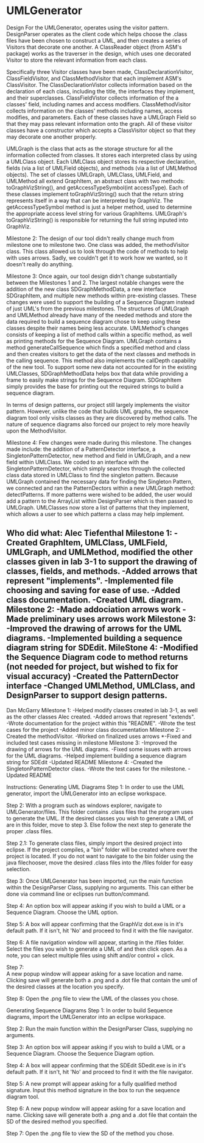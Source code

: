 # UMLGenerator

Design 
For the UMLGenerator, operates using the visitor pattern. 
DesignParser operates as the client code which helps choose the .class files have been chosen to construct a UML, and then creates a series of Visitors that decorate one another. 
A ClassReader object (from ASM's package) works as the traverser in the design, which uses one decorated Visitor to store the relevant information from each class. 

Specifically three Visitor classes have been made, ClassDeclarationVisitor, ClassFieldVisitor, and ClassMethodVisitor that each implement ASM's ClassVisitor. 
The ClassDeclarationVistor collects information based on the declaration of each class, including the title, the interfaces they implement, and their superclasses. 
ClassFieldVistor collects information of the a classes' field, including names and access modifiers.
ClassMethodVisitor collects information on the classes' methods including names, access modifies, and parameters. 
Each of these classes have a UMLGraph Field so that they may pass relevant information onto the graph.
All of these visitor classes have a constructor which accepts a ClassVisitor object so that they may decorate one another properly.

UMLGraph is the class that acts as the storage structure for all the information collected from classes. It stores each interpreted class by using a UMLClass object. 
Each UMLClass object stores its respective declaration, fields (via a list of UMLField objects), and methods (via a list of UMLMethod objects). 
The set of classes UMLGraph, UMLClass, UMLField, and UMLMethod all extend GraphItem, an abstract class with two methods: toGraphVizString(), and getAccessTypeSymbol(int accessType).
Each of these classes implement toGraphVizString() such that the return string represents itself in a way that can be interpreted by GraphViz. 
The getAccessTypeSymbol method is just a helper method, used to determine the appropriate access level string for various GraphItems.
UMLGraph's toGraphVizString() is responsible for returning the full string inputed into GraphViz. 

Milestone 2:
The design of our tool didn't really change much from milestone one to milestone two. One class was added, the methodVisitor class. 
This class allowed us to look through the code of methods to help with uses arrows. Sadly, we couldn't get it to work how we wanted, so it doesn't really do anything.

Milestone 3: 
Once again, our tool design didn't change substantially between the Milestones 1 and 2. 
The largest notable changes were the addition of the new class SDGraphMethodData, a new interface SDGraphItem, and multiple new methods within pre-existing classes.
These changes were used to support the building of a Sequence Diagram instead of just UML's from the previous milestones. 
The structures of UMLGraph and UMLMethod already have many of the needed methods and store the data required
 to build a sequence diagram chose to keep using these classes despite their names being less accurate. 
UMLMethod's changes consists of keeping a list of method calls within a specific method, as well as printing methods for the Sequence Diagram. 
UMLGraph contains a method generateCallSequence which finds a specified method and class and then creates visitors to get the data 
of the next classes and methods in the calling sequence. This method also implements the callDepth capability of the new tool. 
To support some new data not accounted for in the existing UMLClasses, SDGraphMethodData helps box that data while providing a frame to easily make strings for the Sequence Diagram.
SDGraphItem simply provides the base for printing out the required strings to build a sequence diagram.

In terms of design patterns, our project still largely implements the visitor pattern. However, unlike the code that builds UML graphs, the sequence diagram tool
only visits classes as they are discovered by method calls. The nature of sequence diagrams also forced our project to rely more heavily upon the MethodVisitor. 
 
Milestone 4: 
Few changes were made during this milestone. The changes made include: the addition of a PatternDetector interface, a SingletonPatternDetector, new method and field in 
UMLGraph, and a new field within UMLClass. We coded to an interface with the SingletonPatternDetector,
which simply searches through the collected class data stored in UMLClass to find the singleton pattern. 
Because UMLGraph contained the necessary data for finding the Singleton Pattern, we connected and ran the PatternDectors within a new UMLGraph method: detectPatterns. 
If more patterns were wished to be added, the user would add a pattern to the ArrayList within DesignParser which is then passed to UMLGraph. 
UMLClasses now store a list of patterns that they implement, which allows a user to see which patterns a class may help implement. 



Who did what: 
Alec Tiefenthal
Milestone 1: 
-Created GraphItem, UMLClass, UMLField, UMLGraph, and UMLMethod, modified the other classes given in lab 3-1 to support the drawing of classes, fields, and methods. 
-Added arrows that represent "implements". 
-Implemented file choosing and saving for ease of use. 
-Added class documentation.
-Created UML diagram.
Milestone 2:
-Made addociation arrows work
-Made preliminary uses arrows work
Milestone 3: 
-Improved the drawing of arrows for the UML diagrams.
-Implemented building a sequence diagram string for SDEdit. 
MileStone 4: 
-Modified the Sequence Diagram code to method returns (not needed for project, but wished to fix for visual accuracy)
-Created the PatternDector interface 
-Changed UMLMethod, UMLClass, and DesignParser to support design patterns.
-


Dan McGarry
Milestone 1: 
-Helped modify classes created in lab 3-1, as well as the other classes Alec created. 
-Added arrows that represent "extends". 
-Wrote documentation for the project within this "README". 
-Wrote the test cases for the project
-Added minor class documentation
Milestone 2:
-Created the methodVisitor.
-Worked on finalized uses arrows
*-Fixed and included test cases missing in milestone 
Milestone 3: 
-Improved the drawing of arrows for the UML diagrams. 
-Fixed some issues with arrows for the UML diagrams.
-Helped implement building a sequence diagram string for SDEdit
-Updated README
Milestone 4: 
-Created the SingletonPatternDetector class. 
-Wrote the test cases for the milestone. 
-Updated README




Instructions: 
Generating UML Diagrams
Step 1:
In order to use the UML generator, import the UMLGenerator into an eclipse workspace. 

Step 2:
With a program such as windows explorer, navigate to UMLGenerator/files. This folder contains .class files that the program uses to generate the UML. 
If the desired classes you wish to generate a UML of are in this folder, move to step 3. Else follow the next step to generate the proper .class files.

Step 2.1:
To generate class files, simply import the desired project into eclipse. If the project compiles, a "bin" folder will be created where ever the project is located.
If you do not want to navigate to the bin folder using the java filechooser, move the desired .class files into the /files folder for easy selection.

Step 3:
Once UMLGenerator has been imported, run the main function within the DesignParser Class, supplying no arguments. This can either be done via command line or eclipses run button/command. 

Step 4: 
An option box will appear asking if you wish to build a UML or a Sequence Diagram. Choose the UML option.

Step 5:
A box will appear confirming that the GraphViz dot.exe is in it's default path. If it isn't, hit 'No' and proceed to find it with the file navigator.

Step 6: 
A file navigation window will appear, starting in the /files folder. Select the files you wish to generate a UML of and then click open. 
As a note, you can select multiple files using shift and/or control + click.

Step 7:  
A new popup window will appear asking for a save location and name. Clicking save will generate both a .png and a .dot file that contain the uml of the desired classes at the location you specify.

Step 8:
Open the .png file to view the UML of the classes you chose. 

Generating Sequence Diagrams 
Step 1: 
In order to build Sequence diagrams, import the UMLGenerator into an eclipse workspace. 

Step 2: 
Run the main function within the DesignParser Class, supplying no arguments. 

Step 3: 
An option box will appear asking if you wish to build a UML or a Sequence Diagram. Choose the Sequence Diagram option. 

Step 4:
A box will appear confirming that the SDEdit SDedit.exe is in it's default path. If it isn't, hit 'No' and proceed to find it with the file navigator.

Step 5: 
A new prompt will appear asking for a fully qualified method signature. Input this method signature in the box to run the sequence diagram tool. 

Step 6:
A new popup window will appear asking for a save location and name. Clicking save will generate both a .png and a .dot file that contain the SD of the desired method you specified.

Step 7:
Open the .png file to view the SD of the method you chose. 

